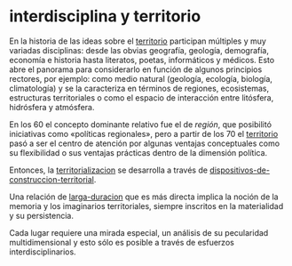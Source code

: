 # interdisciplina y territorio

En la historia de las ideas sobre el [territorio](territorio.md) participan múltiples y muy variadas disciplinas: desde las obvias geografía, geología, demografía, economía e historia hasta literatos, poetas, informáticos y médicos. Esto abre el panorama para considerarlo en función de algunos principios rectores, por ejemplo: como medio natural (geología, ecología, biología, climatología) y se la caracteriza en términos de regiones, ecosistemas, estructuras territoriales o como el espacio de interacción entre litósfera, hidrósfera y atmósfera.

En los 60 el concepto dominante relativo fue el de *región*, que posibilitó iniciativas como «políticas regionales», pero a partir de los 70 el [territorio](territorio.md) pasó a ser el centro de atención por algunas ventajas conceptuales como su flexibilidad o sus ventajas prácticas dentro de la dimensión política.

Entonces, la [territorializacion](territorializacion.md) se desarrolla a través de [dispositivos-de-construccion-territorial](dispositivos-de-construccion-territorial.md).

Una relación de [larga-duracion](larga-duracion.md) que es más directa implica la noción de la memoria y los imaginarios territoriales, siempre inscritos en la materialidad y su persistencia.

Cada lugar requiere una mirada especial, un análisis de su pecularidad multidimensional y esto sólo es posible a través de esfuerzos interdisciplinarios.
